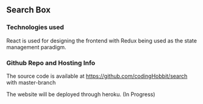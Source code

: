 ## Search Box

### Technologies used

React is used for designing the frontend with Redux being used as the state management paradigm.

### Github Repo and Hosting Info

The source code is available at https://github.com/codingHobbit/search with master-branch

The website will be deployed through heroku. (In Progress)
